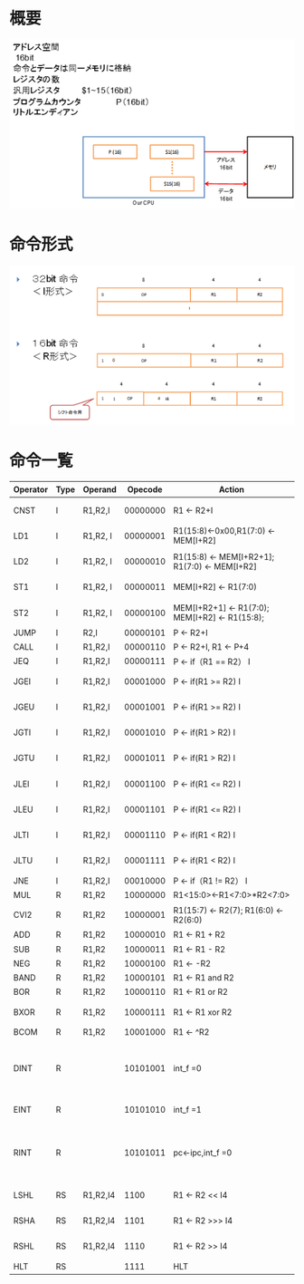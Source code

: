 # 概要
![overview](tepFig1.png)
# 命令形式
![inst](tepFig2.png)
# 命令一覧
| Operator | Type | Operand  | Opecode  | Action                                       | 説明                         |
|----------|------|----------|----------|----------------------------------------------|----------------------------|
| CNST     | I    | R1,R2,I  | 00000000 | R1 ← R2+I                                    | 符号付き定数                     |
| LD1      | I    | R1,R2, I | 00000001 | R1(15:8)←0x00,R1(7:0) ← MEM[I+R2]            | １バイトロードする                  |
| LD2      | I    | R1,R2, I | 00000010 | R1(15:8) ← MEM[I+R2+1]; R1(7:0) ← MEM[I+R2]  | ２バイトロードする                  |
| ST1      | I    | R1,R2, I | 00000011 | MEM[I+R2] ← R1(7:0)                          | １バイトストアする                  |
| ST2      | I    | R1,R2, I | 00000100 | MEM[I+R2+1] ← R1(7:0); MEM[I+R2] ← R1(15:8); | ２バイトストアする                  |
| JUMP     | I    | R2,I     | 00000101 | P ← R2+I                                     | 無条件分岐                      |
| CALL     | I    | R1,R2,I  | 00000110 | P ← R2+I, R1 ← P+4                           | コール                        |
| JEQ      | I    | R1,R2,I  | 00000111 | P ← if（R1 == R2） I                           | 条件分岐                       |
| JGEI     | I    | R1,R2,I  | 00001000 | P ← if(R1 >= R2) I                           | 符号付き条件分岐                   |
| JGEU     | I    | R1,R2,I  | 00001001 | P ← if(R1 >= R2) I                           | 符号無し条件分岐                   |
| JGTI     | I    | R1,R2,I  | 00001010 | P ← if(R1 > R2) I                            | 符号付き条件分岐                   |
| JGTU     | I    | R1,R2,I  | 00001011 | P ← if(R1 > R2) I                            | 符号無し条件分岐                   |
| JLEI     | I    | R1,R2,I  | 00001100 | P ← if(R1 <= R2) I                           | 符号付き条件分岐                   |
| JLEU     | I    | R1,R2,I  | 00001101 | P ← if(R1 <= R2) I                           | 符号無し条件分岐                   |
| JLTI     | I    | R1,R2,I  | 00001110 | P ← if(R1 < R2) I                            | 符号付き条件分岐                   |
| JLTU     | I    | R1,R2,I  | 00001111 | P ← if(R1 < R2) I                            | 符号無し条件分岐                   |
| JNE      | I    | R1,R2,I  | 00010000 | P ← if（R1 != R2） I                           | 条件分岐                       |
| MUL      | R    | R1,R2    | 10000000 | R1<15:0>←R1<7:0>*R2<7:0>                     | 乗算                         |
| CVI2     | R    | R1,R2    | 10000001 | R1(15:7) ← R2(7); R1(6:0) ← R2(6:0)          | ワードに符号拡張                   |
| ADD      | R    | R1,R2    | 10000010 | R1 ← R1 + R2                                 | 加算                         |
| SUB      | R    | R1,R2    | 10000011 | R1 ← R1 - R2                                 | 減算                         |
| NEG      | R    | R1,R2    | 10000100 | R1 ← -R2                                     | 符号反転                       |
| BAND     | R    | R1,R2    | 10000101 | R1 ← R1 and R2                               | 論理積                        |
| BOR      | R    | R1,R2    | 10000110 | R1 ← R1 or R2                                | 論理和                        |
| BXOR     | R    | R1,R2    | 10000111 | R1 ← R1 xor R2                               | 排他的論理和                     |
| BCOM     | R    | R1,R2    | 10001000 | R1 ← ^R2                                     | ビット反転                      |
| DINT     | R    |          | 10101001 | int_f =0                                     | 割り込みフラグ_OFF(int_f=割り込みフラグ) |
| EINT     | R    |          | 10101010 | int_f =1                                     | 割り込みフラグ_ON                 |
| RINT     | R    |          | 10101011 | pc←ipc,int_f =0                              | 割り込み先からの復帰（ipc=割り込み発生時のpc） |
| LSHL     | RS   | R1,R2,I4 | 1100     | R1 ← R2 << I4                                | 左論理シフト                     |
| RSHA     | RS   | R1,R2,I4 | 1101     | R1 ← R2 >>> I4                               | 符号付き右算術シフト                 |
| RSHL     | RS   | R1,R2,I4 | 1110     | R1 ← R2 >> I4                                | 右論理シフト                     |
| HLT      | RS   |          | 1111     | HLT                                          | 終了命令                       |

